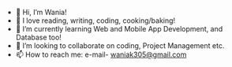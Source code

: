 - 👋 Hi, I’m Wania!
- 👀 I love reading, writing, coding, cooking/baking!
- 🌱 I’m currently learning Web and Mobile App Development, and Database too!
- 💞️ I’m looking to collaborate on coding, Project Management etc.
- 📫 How to reach me: e-mail- waniak305@gmail.com

<!---
wania-khan/wania-khan is a ✨ special ✨ repository because its `README.md` (this file) appears on your GitHub profile.
You can click the Preview link to take a look at your changes.
--->
